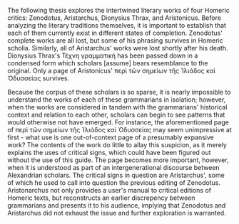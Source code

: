 The following thesis explores the intertwined literary works of four Homeric critics: Zenodotus, Aristarchus, Dionysius Thrax, and Aristonicus. Before analyzing the literary traditions themselves, it is important to establish that each of them currently exist in different states of completion. Zenodotus' complete works are all lost, but some of his phrasing survives in Homeric scholia. Similarly, all of Aristarchus' works were lost shortly after his death. Dionysius Thrax's Τέχνη γραμματική has been passed down in a condensed form which scholars [assume] bears resemblance to the original. Only a page of Aristonicus' περὶ τῶν σημείων τῆς Ἰλιάδος καὶ Ὀδυσσείας survives.

Because the corpus of these scholars is so sparse, it is nearly impossible to understand the works of each of these grammarians in isolation; however, when the works are considered in tandem with the grammarians' historical context and relation to each other, scholars can begin to see patterns that would otherwise not have emerged. For instance, the aforementioned page of περὶ τῶν σημείων τῆς Ἰλιάδος καὶ Ὀδυσσείας may seem unimpressive at first - what use is one out-of-context page of a presumably expansive work? The contents of the work do little to allay this suspicion, as it merely explains the uses of critical signs, which could have been figured out without the use of this guide. The page becomes more important, however, when it is understood as part of an intergenerational discourse between Alexandrian scholars. The critical signs in question are Aristarchus', some of which he used to call into question the previous editing of Zenodotus. Aristonarchus not only provides a user's manual to critical editions of Homeric texts, but reconstructs an earlier discrepency between grammarians and presents it to his audience, implying that Zenodotus and Aristarchus did not exhaust the issue and further exploration is warranted.

